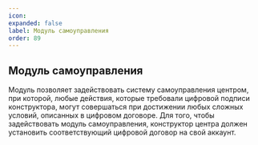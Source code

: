 ```yaml
---
icon: 
expanded: false
label: Модуль самоуправления
order: 89
---
```

## Модуль самоуправления
Модуль позволяет задействовать систему самоуправления центром, при которой, любые действия, которые требовали цифровой подписи конструктора, могут совершаться при достижении любых сложных условий, описанных в цифровом договоре. Для того, чтобы задействовать модуль самоуправления, конструктор центра должен установить соответствующий цифровой договор на свой аккаунт.